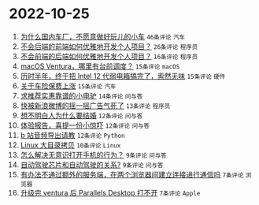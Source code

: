 # 2022-10-25

1. [为什么国内车厂，不愿意做好玩儿的小车](https://www.v2ex.com/t/889587) `46条评论` `汽车`
1. [不会后端的前端如何优雅地开发个人项目？](https://www.v2ex.com/t/889578) `26条评论` `程序员`
1. [不会前端的后端如何优雅地开发个人项目？](https://www.v2ex.com/t/889594) `16条评论` `程序员`
1. [macOS Ventura，哪里有台前调度？](https://www.v2ex.com/t/889600) `15条评论` `macOS`
1. [历时半年，终于把 Intel 12 代弱电箱搞完了，索然无味](https://www.v2ex.com/t/889582) `15条评论` `硬件`
1. [关于车险保费上涨](https://www.v2ex.com/t/889577) `15条评论` `汽车`
1. [求推荐实惠靠谱的小电驴](https://www.v2ex.com/t/889599) `14条评论` `问与答`
1. [快被新浪微博的摇一摇广告气死了](https://www.v2ex.com/t/889602) `13条评论` `程序员`
1. [想不明白人为什么要结婚](https://www.v2ex.com/t/889616) `12条评论` `问与答`
1. [体验报告，喜提一份小惊吓](https://www.v2ex.com/t/889597) `12条评论` `问与答`
1. [b 站音频导出请教](https://www.v2ex.com/t/889576) `12条评论` `Python`
1. [Linux 大目录拷贝](https://www.v2ex.com/t/889579) `10条评论` `Linux`
1. [怎么解决无意识打开手机的行为？](https://www.v2ex.com/t/889588) `9条评论` `问与答`
1. [自动驾驶芯片和自动驾驶的关系?](https://www.v2ex.com/t/889574) `9条评论` `问与答`
1. [有办法不通过额外的服务端，在两个浏览器间建立连接进行通信吗](https://www.v2ex.com/t/889611) `7条评论` `浏览器`
1. [升级完 ventura 后 Parallels Desktop 打不开](https://www.v2ex.com/t/889584) `7条评论` `Apple`
